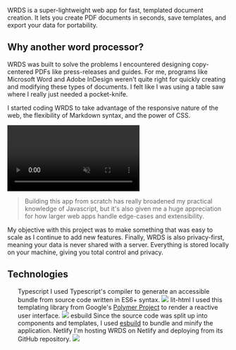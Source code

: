 WRDS is a super-lightweight web app for fast, templated document creation. It lets you create PDF documents in seconds, save templates, and export your data for portability.

## Why another word processor?
WRDS was built to solve the problems I encountered designing copy-centered PDFs like press-releases and guides. For me, programs like Microsoft Word and Adobe InDesign weren't quite right for quickly creating and modifying these types of documents. I felt like I was using a table saw where I really just needed a pocket-knife.

I started coding WRDS to take advantage of the responsive nature of the web, the flexibility of Markdown syntax, and the power of CSS.

<video loop autoplay muted playsinline src="/_assets/images/wrds/wrds-demo.mp4"></video>

> Building this app from scratch has really broadened my practical knowledge of Javascript, but it's also given me a huge appreciation for how larger web apps handle edge-cases and extensibility.

My objective with this project was to make something that was easy to scale as I continue to add new features. Finally, WRDS is also privacy-first, meaning your data is never shared with a server. Everything is stored locally on your machine, giving you total control and privacy.

## Technologies

<ul class="technologies grid">

<Brick use="_bricks/atoms/tech.html">
	<TechName>Typescript</TechName>
	<TechUse>
		I used Typescript's compiler to generate an accessible bundle from source code written in ES6+ syntax.
	</TechUse>
	<TechLogo>
		<img src="/_assets/images/technologies/typescript.svg" />
	</TechLogo>
</Brick>

<Brick use="_bricks/atoms/tech.html">
	<TechName>lit-html</TechName>
	<TechUse>
		I used this templating library from Google's <a href="https://www.polymer-project.org/">Polymer Project</a> to render a reactive user interface.
	</TechUse>
	<TechLogo>
		<img src="/_assets/images/technologies/lit-html.svg" />
	</TechLogo>
</Brick>

<Brick use="_bricks/atoms/tech.html">
	<TechName>esbuild</TechName>
	<TechUse>
		Since the source code was split up into components and templates, I used <a href="https://github.com/evanw/esbuild">esbuild</a> to bundle and minify the application.
	</TechUse>
</Brick>

<Brick use="_bricks/atoms/tech.html">
	<TechName>Netlify</TechName>
	<TechUse>
		I'm hosting WRDS on Netlify and deploying from its GitHub repository.
	</TechUse>
	<TechLogo>
		<img src="/_assets/images/technologies/netlify.svg" />
	</TechLogo>
</Brick>

</ul>